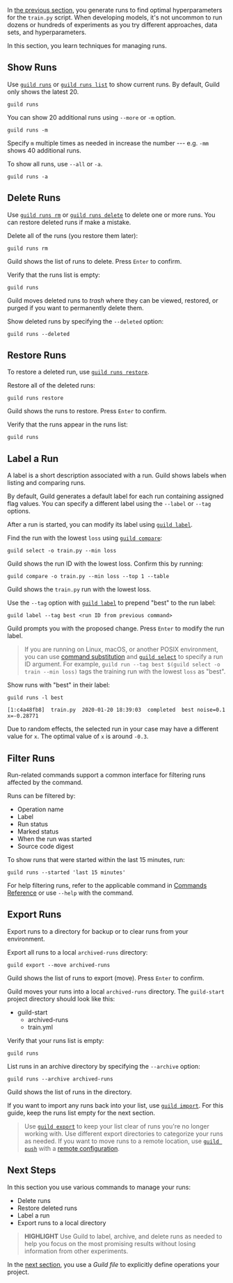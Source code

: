 <!-- -*- eval:(visual-line-mode 1) -*- -->

<div data-theme-toc="true"></div>
<div data-guild-docs="true"></div>

In [the previous section](/start/optimize), you generate runs to find optimal hyperparameters for the `train.py` script. When developing models, it's not uncommon to run dozens or hundreds of experiments as you try different approaches, data sets, and hyperparameters.

In this section, you learn techniques for managing runs.

## Show Runs

Use [`guild runs`](/commands/runs) or [`guild runs list`](/commands/runs-list) to show current runs. By default, Guild only shows the latest 20.

``` command
guild runs
```

You can show 20 additional runs using `--more` or `-m` option.

``` command
guild runs -m
```

Specify `m` multiple times as needed in increase the number --- e.g. `-mm` shows 40 additional runs.

To show all runs, use `--all` or `-a`.

``` command
guild runs -a
```

## Delete Runs

Use [`guild runs rm`](/commands/runs-rm) or [`guild runs delete`](/commands/runs-delete) to delete one or more runs. You can restore deleted runs if make a mistake.

Delete all of the runs (you restore them later):

``` command
guild runs rm
```

Guild shows the list of runs to delete. Press `Enter` to confirm.

Verify that the runs list is empty:

``` command
guild runs
```

Guild moves deleted runs to *trash* where they can be viewed, restored, or purged if you want to permanently delete them.

Show deleted runs by specifying the `--deleted` option:

``` command
guild runs --deleted
```

## Restore Runs

To restore a deleted run, use [`guild runs restore`](/commands/runs-restore).

Restore all of the deleted runs:

``` command
guild runs restore
```

Guild shows the runs to restore. Press `Enter` to confirm.

Verify that the runs appear in the runs list:

``` command
guild runs
```

## Label a Run

A label is a short description associated with a run. Guild shows labels when listing and comparing runs.

By default, Guild generates a default label for each run containing assigned flag values. You can specify a different label using the `--label` or `--tag` options.

After a run is started, you can modify its label using [`guild label`](/commands/label).

Find the run with the lowest `loss` using [`guild compare`](/commands/compare):

``` command
guild select -o train.py --min loss
```

Guild shows the run ID with the lowest loss. Confirm this by running:

``` command
guild compare -o train.py --min loss --top 1 --table
```

Guild shows the `train.py` run with the lowest loss.

Use the `--tag` option with [`guild label`](/commands/label) to prepend "best" to the run label:

``` command
guild label --tag best <run ID from previous command>
```

Guild prompts you with the proposed change. Press `Enter` to modify the run label.

> <span data-guild-icon="check-circle" data-guild-class="callout tip"></span>If you are running on Linux, macOS, or another POSIX environment, you can use [command substitution](https://www.gnu.org/software/bash/manual/html_node/Command-Substitution.html) and [`guild select`](/commands/select) to specify a run ID argument. For example, `guild run --tag best $(guild select -o train --min loss)` tags the training run with the lowest `loss` as "best".

Show runs with "best" in their label:

``` command
guild runs -l best
```

``` output
[1:c4a48fb8]  train.py  2020-01-20 18:39:03  completed  best noise=0.1 x=-0.28771
```

Due to random effects, the selected run in your case may have a different value for `x`. The optimal value of `x` is around `-0.3`.

## Filter Runs

Run-related commands support a common interface for filtering runs affected by the command.

Runs can be filtered by:

- Operation name
- Label
- Run status
- Marked status
- When the run was started
- Source code digest

To show runs that were started within the last 15 minutes, run:

``` command
guild runs --started 'last 15 minutes'
```

For help filtering runs, refer to the applicable command in [Commands Reference](/commands) or use `--help` with the command.

<!-- TODO

Wildly hand-wavy - need to reference a section on filtering.

-->

## Export Runs

Export runs to a directory for backup or to clear runs from your environment.

Export all runs to a local `archived-runs` directory:

``` command
guild export --move archived-runs
```

Guild shows the list of runs to export (move). Press `Enter` to confirm.

Guild moves your runs into a local `archived-runs` directory. The `guild-start` project directory should look like this:

<div class="file-tree">
<ul>
<li class="is-folder open">guild-start
 <ul>
 <li class="is-folder">archived-runs</li>
 <li class="is-file">train.yml</li>
 </ul>
</li>
</ul>
</div>

Verify that your runs list is empty:

``` command
guild runs
```

List runs in an archive directory by specifying the `--archive` option:

``` command
guild runs --archive archived-runs
```

Guild shows the list of runs in the directory.

If you want to import any runs back into your list, use [`guild import`](/commands/import). For this guide, keep the runs list empty for the next section.

> <span data-guild-icon="check-circle" data-guild-class="callout tip"></span>Use [`guild export`](/commands/export) to keep your list clear of runs you're no longer working with. Use different export directories to categorize your runs as needed. If you want to move runs to a remote location, use [`guild push`](/commands/push) with a [remote configuration](ref:remote).

## Next Steps

In this section you use various commands to manage your runs:

- Delete runs
- Restore deleted runs
- Label a run
- Export runs to a local directory

> **HIGHLIGHT**
Use Guild to label, archive, and delete runs as needed to help you focus on the most promising results without losing information from other experiments.

In the [next section](/start/guildfile), you use a *Guild file* to explicitly define operations your project.
